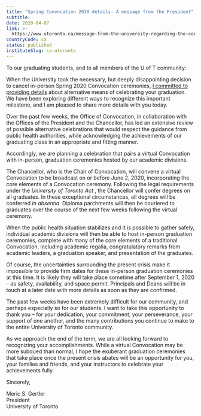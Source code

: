 ```yaml
---
title: "Spring Convocation 2020 details: A message from the President"
subtitle: 
date: 2020-04-07
link: >-
  https://www.utoronto.ca/message-from-the-university-regarding-the-coronavirus/archive
countryCode: ca
status: published
instituteSlug: ca-utoronto
---
```

To our graduating students, and to all members of the U of T community:

When the University took the necessary, but deeply disappointing decision to cancel in-person Spring 2020 Convocation ceremonies, [I ](http://www.president.utoronto.ca/convocation-an-important-message-from-president-gertler)[committed](https://www.president.utoronto.ca/convocation-an-important-message-from-president-gertler)[ to providing details](http://www.president.utoronto.ca/convocation-an-important-message-from-president-gertler) about alternative means of celebrating your graduation. We have been exploring different ways to recognize this important milestone, and I am pleased to share more details with you today.  

Over the past few weeks, the Office of Convocation, in collaboration with the Offices of the President and the Chancellor, has led an extensive review of possible alternative celebrations that would respect the guidance from public health authorities, while acknowledging the achievements of our graduating class in an appropriate and fitting manner.   

Accordingly, we are planning a celebration that pairs a virtual Convocation with in-person, graduation ceremonies hosted by our academic divisions. 

The Chancellor, who is the Chair of Convocation, will convene a virtual Convocation to be broadcast on or before June 2, 2020, incorporating the core elements of a Convocation ceremony. Following the legal requirements under the  _University of Toronto Act_ , the Chancellor will confer degrees on all graduates. In these exceptional circumstances, all degrees will be conferred  _in absentia_. Diploma parchments will then be couriered to graduates over the course of the next few weeks following the virtual ceremony.

When the public health situation stabilizes and it is possible to gather safely, individual academic divisions will then be able to host in-person graduation ceremonies, complete with many of the core elements of a traditional Convocation, including academic regalia, congratulatory remarks from academic leaders, a graduation speaker, and presentation of the graduates. 

Of course, the uncertainties surrounding the present crisis make it impossible to provide firm dates for these in-person graduation ceremonies at this time. It is likely they will take place sometime after September 1, 2020 – as safety, availability, and space permit. Principals and Deans will be in touch at a later date with more details as soon as they are confirmed.

The past few weeks have been extremely difficult for our community, and perhaps especially so for our students. I want to take this opportunity to thank you – for your dedication, your commitment, your perseverance, your support of one another, and the many contributions you continue to make to the entire University of Toronto community. 

As we approach the end of the term, we are all looking forward to recognizing your accomplishments. While a virtual Convocation may be more subdued than normal, I hope the exuberant graduation ceremonies that take place once the present crisis abates will be an opportunity for you, your families and friends, and your instructors to celebrate your achievements fully. 

Sincerely,

Meric S. Gertler  
President  
University of Toronto
